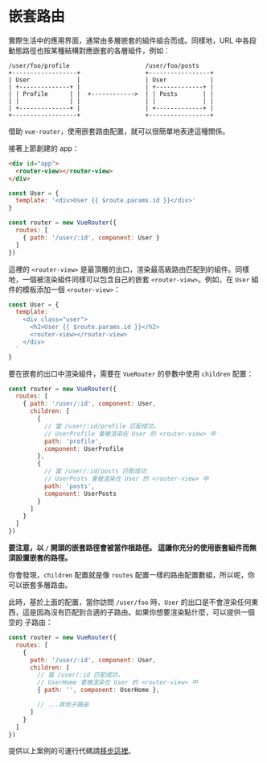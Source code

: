 
# 嵌套路由

實際生活中的應用界面，通常由多層嵌套的組件組合而成。同樣地，URL 中各段動態路徑也按某種結構對應嵌套的各層組件，例如：

```
/user/foo/profile                     /user/foo/posts
+------------------+                  +-----------------+
| User             |                  | User            |
| +--------------+ |                  | +-------------+ |
| | Profile      | |  +------------>  | | Posts       | |
| |              | |                  | |             | |
| +--------------+ |                  | +-------------+ |
+------------------+                  +-----------------+
```

借助 `vue-router`，使用嵌套路由配置，就可以很簡單地表達這種關係。

接著上節創建的 app：

``` html
<div id="app">
  <router-view></router-view>
</div>
```

``` js
const User = {
  template: '<div>User {{ $route.params.id }}</div>'
}

const router = new VueRouter({
  routes: [
    { path: '/user/:id', component: User }
  ]
})
```

這裡的 `<router-view>` 是最頂層的出口，渲染最高級路由匹配到的組件。同樣地，一個被渲染組件同樣可以包含自己的嵌套 `<router-view>`。例如，在 `User` 組件的模板添加一個 `<router-view>`：

``` js
const User = {
  template: `
    <div class="user">
      <h2>User {{ $route.params.id }}</h2>
      <router-view></router-view>
    </div>
  `
}
```

要在嵌套的出口中渲染組件，需要在 `VueRouter` 的參數中使用 `children` 配置：

``` js
const router = new VueRouter({
  routes: [
    { path: '/user/:id', component: User,
      children: [
        {
          // 當 /user/:id/profile 匹配成功，
          // UserProfile 會被渲染在 User 的 <router-view> 中
          path: 'profile',
          component: UserProfile
        },
        {
          // 當 /user/:id/posts 匹配成功
          // UserPosts 會被渲染在 User 的 <router-view> 中
          path: 'posts',
          component: UserPosts
        }
      ]
    }
  ]
})
```

**要注意，以 `/` 開頭的嵌套路徑會被當作根路徑。 這讓你充分的使用嵌套組件而無須設置嵌套的路徑。**

你會發現，`children` 配置就是像 `routes` 配置一樣的路由配置數組，所以呢，你可以嵌套多層路由。

此時，基於上面的配置，當你訪問 `/user/foo` 時，`User` 的出口是不會渲染任何東西，這是因為沒有匹配到合適的子路由。如果你想要渲染點什麼，可以提供一個 空的 子路由：

``` js
const router = new VueRouter({
  routes: [
    {
      path: '/user/:id', component: User,
      children: [
        // 當 /user/:id 匹配成功，
        // UserHome 會被渲染在 User 的 <router-view> 中
        { path: '', component: UserHome },

        // ...其他子路由
      ]
    }
  ]
})
```

提供以上案例的可運行代碼請[移步這裡](https://jsfiddle.net/yyx990803/L7hscd8h/)。


